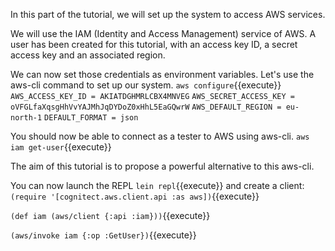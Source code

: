 In this part of the tutorial, we will set up the system to access AWS services. 

We will use the IAM (Identity and Access Management) service of AWS. A user has been created for this tutorial, with an access key ID, a secret access key and an associated region.

We can now set those credentials as environment variables. Let's use the aws-cli command to set up our system. 
`aws configure`{{execute}}
`AWS_ACCESS_KEY_ID = AKIATDGHMRLCBX4MNVEG`
`AWS_SECRET_ACCESS_KEY = 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`
`AWS_DEFAULT_REGION = eu-north-1`
`DEFAULT_FORMAT = json`

You should now be able to connect as a tester to AWS using aws-cli.
`aws iam get-user`{{execute}}

The aim of this tutorial is to propose a powerful alternative to this aws-cli. 

You can now launch the REPL `lein repl`{{execute}} and create a client: 
`(require '[cognitect.aws.client.api :as aws])`{{execute}}


`(def iam (aws/client {:api :iam}))`{{execute}}


`(aws/invoke iam {:op :GetUser})`{{execute}}
